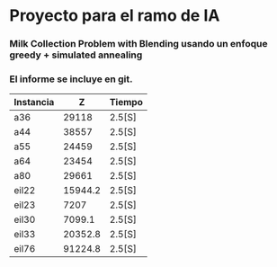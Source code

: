 # Proyecto para el ramo de IA
### Milk Collection Problem with Blending usando un enfoque greedy + simulated annealing
### El informe se incluye en git.
 

| Instancia | Z | Tiempo |
| ------ | ------ | ------ |
| a36  | 29118  |2.5[S] |
| a44 | 38557|2.5[S]  |
| a55 | 24459|2.5[S]  |
| a64 |  23454|2.5[S]  |
| a80 | 29661|2.5[S]  |
| eil22| 15944.2 |2.5[S]  |
| eil23| 7207 |2.5[S]  |
| eil30|7099.1  |2.5[S]  |
| eil33| 20352.8 |2.5[S]  |
| eil76|91224.8 |2.5[S]  |
